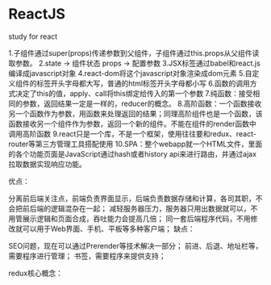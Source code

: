 # ReactJS
study for react

1.子组件通过super(props)传递参数到父组件，子组件通过this.props从父组件读取参数。
2.state -> 组件状态  props -> 配置参数
3.JSX标签通过babel和react.js编译成javascript对象
4.react-dom将这个javascript对象渲染成dom元素
5.自定义组件的标签开头字母都大写，普通的html标签开头字母都小写
6.函数的调用方式决定了this的值，apply、call将this绑定给传入的第一个参数
7.纯函数：接受相同的参数，返回结果一定是一样的，reducer的概念。
8.高阶函数：一个函数接收另一个函数作为参数，用函数来处理返回的结果；同理高阶组件也是一个函数，该函数接收另一个组件作为参数，返回一个新的组件。不能在组件的render函数中调用高阶函数
9.react只是一个库，不是一个框架，使用往往要和redux、react-router等第三方管理工具搭配使用
10.SPA：整个webapp就一个HTML文件，里面的各个功能页面是JavaScript通过hash或者history api来进行路由，并通过ajax 拉取数据实现响应功能。

优点：

分离前后端关注点，前端负责界面显示，后端负责数据存储和计算，各司其职，不会把前后端的逻辑混杂在一起；
减轻服务器压力，服务器只用出数据就可以，不用管展示逻辑和页面合成，吞吐能力会提高几倍；
同一套后端程序代码，不用修改就可以用于Web界面、手机、平板等多种客户端；
缺点：

SEO问题，现在可以通过Prerender等技术解决一部分；
前进、后退、地址栏等，需要程序进行管理；
书签，需要程序来提供支持；

redux核心概念：
 